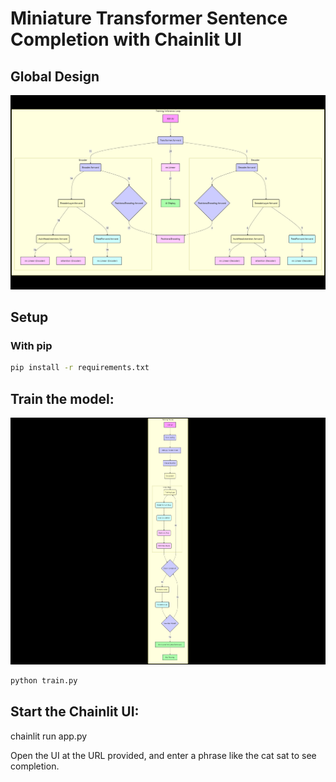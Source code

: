 # Miniature Transformer Sentence Completion with Chainlit UI

## Global Design

![mermaid-diagram-global-design-2025-09-10-133158.png](docs/images/mermaid-diagram-global-design-2025-09-10-133158.png)

## Setup

### With pip

```bash
pip install -r requirements.txt
```

##  Train the model:

![mermaid-diagram-training-2025-09-10-135701.png](docs/images/mermaid-diagram-training-2025-09-10-135701.png)

```python
python train.py
```

## Start the Chainlit UI:
chainlit run app.py

Open the UI at the URL provided, and enter a phrase like the cat sat to see completion.
